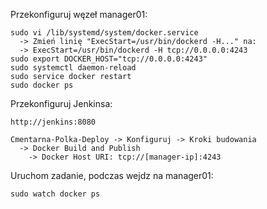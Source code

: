 Przekonfiguruj węzeł manager01:
```
sudo vi /lib/systemd/system/docker.service
  -> Zmień linię "ExecStart=/usr/bin/dockerd -H..." na:
  -> ExecStart=/usr/bin/dockerd -H tcp://0.0.0.0:4243
sudo export DOCKER_HOST="tcp://0.0.0.0:4243"
sudo systemctl daemon-reload
sudo service docker restart
sudo docker ps
```
Przekonfiguruj Jenkinsa:
```
http://jenkins:8080

Cmentarna-Polka-Deploy -> Konfiguruj -> Kroki budowania
  -> Docker Build and Publish
    -> Docker Host URI: tcp://[manager-ip]:4243
```
Uruchom zadanie, podczas wejdz na manager01:
```
sudo watch docker ps
```
